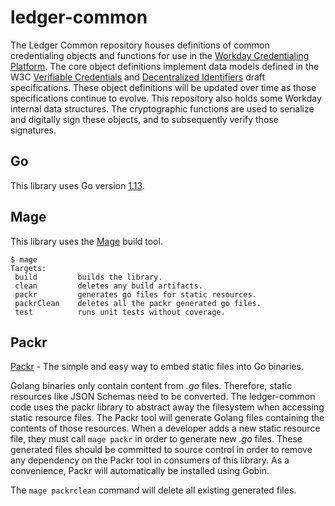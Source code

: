 # ledger-common

The Ledger Common repository houses definitions of common credentialing objects and functions for
use in the [Workday Credentialing Platform](https://credentials.workday.com).  The core object
definitions implement data models defined in the W3C
[Verifiable Credentials](https://w3c.github.io/vc-data-model/) and
[Decentralized Identifiers](https://w3c.github.io/did-core/) draft specifications. These object
definitions will be updated over time as those specifications continue to evolve.  This repository
also holds some Workday internal data structures. The cryptographic functions are used to serialize
and digitally sign these objects, and to subsequently verify those signatures.

## Go
This library uses Go version [1.13](https://golang.org/doc/go1.13).

## Mage
This library uses the [Mage](https://magefile.org/) build tool.

 ```
$ mage
Targets:
  build         builds the library.
  clean         deletes any build artifacts.
  packr         generates go files for static resources.
  packrClean    deletes all the packr generated go files.
  test          runs unit tests without coverage.
```

## Packr

[Packr](https://github.com/gobuffalo/packr) - The simple and easy way to embed static files into Go binaries.

Golang binaries only contain content from *.go* files. Therefore, static resources like JSON Schemas need to be
converted. The ledger-common code uses the packr library to abstract away the filesystem when accessing static
resource files.  The Packr tool will generate Golang files containing the contents of those
resources. When a developer adds a new static resource file, they must call `mage packr` in order to generate
new *.go* files. These generated files should be committed to source control in order to remove any dependency on
the Packr tool in consumers of this library.  As a convenience, Packr will automatically be installed using
Gobin.

The `mage packrclean` command will delete all existing generated files.
 